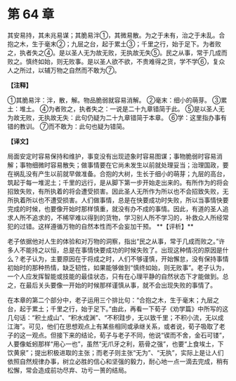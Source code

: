 # 第 64 章

其安易持，其未兆易谋；其脆易泮①，其微易散。为之于未有，治之于未乱。合抱之木，生于毫末②；九层之台，起于累土③；千里之行，始于足下。为者败之，执者失之④。是以圣人无为故无败，无执故无失⑤。民之从事，常于几成而败之。慎终如始，则无败事。是以圣人欲不欲，不贵难得之货，学不学⑥，复众人之所过，以辅万物之自然而不敢为⑦。

**【注释】**

①其脆易泮：泮，散，解。物品脆弱就容易消解。
②毫末：细小的萌芽。
③累土：堆土。
④为者败之，执者失之：一说是二十九章错简于此。
⑤是以圣人无为故无败，无执故无失：此句仍疑为二十九章错简于本章。
⑥学：这里指办事有错的教训。
⑦而不敢为：此句也疑为错简。

**【译文】**

局面安定时容易保持和维护，事变没有出现迹象时容易图谋；事物脆弱时容易消解；事物细微时容易散失；做事情要在它尚未发生以前就处理妥当；治理国政，要在祸乱没有产生以前就早做准备。合抱的大树，生长于细小的萌芽；九层的高台，筑起于每一堆泥土；千里的远行，是从脚下第一步开始走出来的。有所作为的将会招致失败，有所执着的将会遭受损害。因此圣人无所作为所以也不会招致失败，无所执着所以也不遭受损害。人们做事情，总是在快要成功时失败，所以当事情快要完成的时候，也要像开始时那样慎重，就没有办不成的事情。因此，有道的圣人追求人所不追求的，不稀罕难以得到的货物，学习别人所不学习的，补救众人所经常犯的过错。这样遵循万物的自然本性而不会妄加干预。
\**【评析】**

老子依据他对人生的体验和对万物的洞察，指出“民之从事，常于几成而败之。”许多人不能持之以恒，总是在事情快要成功的时候失败了。出现这种情况的原因是什么？老子认为，主要原因在于将成之时，人们不够谨慎，开始懈怠，没有保持事情初始时的那种热情，缺乏韧性，如果能够做到“慎终如始，则无败事”。老子认为，一个人应发挥智能或技能的最佳状态，只有在心理平静的自然状态下才能做到。总之，在最后关头要像一开始的时候那样谨慎从事，就不会出现失败的事情了。

在本章的第二个部分中，老子运用三个排比句：“合抱之木，生于毫末；九层之台，起于累土；千里之行，始于足下。”由此，再看一下荀子《劝学篇》中所写的这几句话：“积土成山”、“积水成渊”、“不积跬步，无以致千里；不积小流，无以成江海”。可见，他们在思想观点上有某些相同或承继关系，或者说，荀子吸取了老子的这一观点。但接下来的结论，荀子与老子不同，他说“锲而不舍，金石可镂”，人要像蚯蚓那样“用心一也”，虽然“无爪牙之利，筋骨之强”，也要“上食埃土，下饮黄泉”；提出积极进取的主张；而老子则主张“无为”、“无执”，实际上是让人们依照自然规律办事，树立必胜的信心和坚强的毅力，耐心地一点一滴去完成，稍有松懈，常会造成前功尽弃、功亏一篑的结局。

